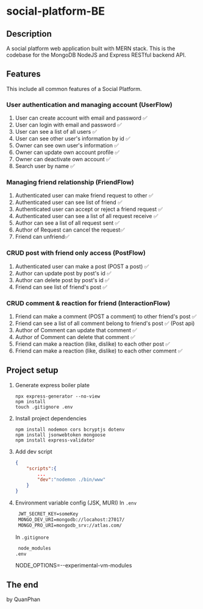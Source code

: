 # social-platform-BE

## Description

A social platform web application built with MERN stack. This is the codebase for the MongoDB NodeJS and Express RESTful backend API.

## Features

This include all common features of a Social Platform.

### User authentication and managing account (UserFlow)

1. User can create account with email and password ✅
2. User can login with email and password ✅
3. User can see a list of all users ✅
4. User can see other user's information by id ✅
5. Owner can see own user's information ✅
6. Owner can update own account profile ✅
7. Owner can deactivate own account ✅
8. Search user by name ✅

### Managing friend relationship (FriendFlow)

1. Authenticated user can make friend request to other ✅
2. Authenticated user can see list of friend ✅
3. Authenticated user can accept or reject a friend request ✅
4. Authenticated user can see a list of all request receive ✅
5. Author can see a list of all request sent ✅
6. Author of Request can cancel the request✅
7. Friend can unfriend✅

### CRUD post with friend only access (PostFlow)

1. Authenticated user can make a post (POST a post) ✅
2. Author can update post by post's id ✅
3. Author can delete post by post's id ✅
4. Friend can see list of friend's post ✅

### CRUD comment & reaction for friend (InteractionFlow)

1. Friend can make a comment (POST a comment) to other friend's post ✅
2. Friend can see a list of all comment belong to friend's post ✅ (Post api)
3. Author of Comment can update that comment ✅
4. Author of Comment can delete that comment ✅
5. Friend can make a reaction (like, dislike) to each other post ✅
6. Friend can make a reaction (like, dislike) to each other comment ✅

## Project setup

1. Generate express boiler plate

   ```console
   npx express-generator --no-view
   npm install
   touch .gitignore .env
   ```

2. Install project dependencies

   ```console
   npm install nodemon cors bcryptjs dotenv
   npm install jsonwebtoken mongoose
   npm install express-validator
   ```

3. Add dev script

   ```json
   {
       "scripts":{
           ...
           "dev":"nodemon ./bin/www"
       }
   }
   ```

4. Environment variable config (JSK, MURI)
   In `.env`

   ```txt
    JWT_SECRET_KEY=someKey
    MONGO_DEV_URI=mongodb://locahost:27017/
    MONGO_PRO_URI=mongodb_srv://atlas.com/
   ```

   In `.gitignore`

   ```txt
    node_modules
   .env
   ```

   NODE_OPTIONS=--experimental-vm-modules

## The end

by QuanPhan
